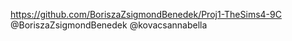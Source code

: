 https://github.com/BoriszaZsigmondBenedek/Proj1-TheSims4-9C
@BoriszaZsigmondBenedek
@kovacsannabella